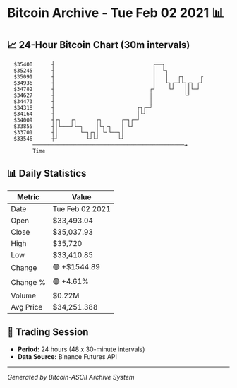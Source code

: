 # Bitcoin Archive - Tue Feb 02 2021 📊

## 📈 24-Hour Bitcoin Chart (30m intervals)

```
  $35400      ┤                               ┌──┐             
  $35245      ┤                               │  └┐            
  $35091      ┤                               │   │   ┌┐     ┌ 
  $34936      ┤                               │   └┐┌─┘└┐┌┐ ┌┘ 
  $34782      ┤                              ┌┘    └┘   ││└─┘  
  $34627      ┤                              │          └┘     
  $34473      ┤                              │                 
  $34318      ┤                          ┌┐┌─┘                 
  $34164      ┤                          │└┘                   
  $34009      ┤┌┐   ┌┐      ┌┐      ┌─┐┌─┘                     
  $33855      ┤│└───┘└─┐    │└┐┌┐   │ └┘                       
  $33701      ┤│       └─┐┌┐│ └┘└──┐│                          
  $33546      ┼┘         └┘└┘      └┘                          
        ────────────────────────────────────────────────→
        Time
```

## 📊 Daily Statistics

| Metric | Value |
|--------|-------|
| Date | Tue Feb 02 2021 |
| Open | $33,493.04 |
| Close | $35,037.93 |
| High | $35,720 |
| Low | $33,410.85 |
| Change | 🟢 +$1544.89 |
| Change % | 🟢 +4.61% |
| Volume | $0.22M |
| Avg Price | $34,251.388 |

## 📅 Trading Session

- **Period:** 24 hours (48 x 30-minute intervals)
- **Data Source:** Binance Futures API

---
*Generated by Bitcoin-ASCII Archive System*

